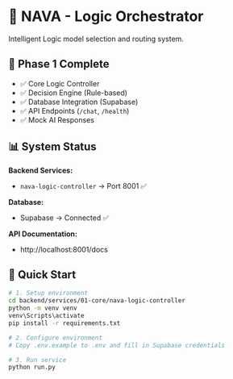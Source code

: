 # 🚀 NAVA - Logic Orchestrator

Intelligent Logic model selection and routing system.

## 🎯 Phase 1 Complete

- ✅ Core Logic Controller
- ✅ Decision Engine (Rule-based)
- ✅ Database Integration (Supabase)
- ✅ API Endpoints (`/chat`, `/health`)
- ✅ Mock AI Responses

## 📊 System Status

**Backend Services:**
- `nava-logic-controller` → Port 8001 ✅

**Database:**
- Supabase → Connected ✅

**API Documentation:**
- http://localhost:8001/docs

## 🚀 Quick Start

```bash
# 1. Setup environment
cd backend/services/01-core/nava-logic-controller
python -m venv venv
venv\Scripts\activate
pip install -r requirements.txt

# 2. Configure environment
# Copy .env.example to .env and fill in Supabase credentials

# 3. Run service
python run.py
